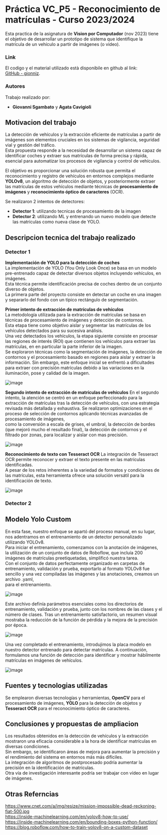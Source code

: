 # Práctica VC_P5 - Reconocimiento de matrículas - Curso 2023/2024
Esta practica de la asignatura de **Vision por Computador** (nov 2023) tiene el objetivo de desarrollar un prototipo de sistema que identifique la matrícula de un vehículo a partir de imágenes (o video).  

### Link
El codigo y el material utilizado està disponibile en github al link:  
[GitHub - gionniz](https://github.com/gionniz/Computer-Vision/tree/main/P5 "GitHub gionniz").

### Autores
Trabajo realizado por:
- **Giovanni Sgambato** y **Agata Cavigioli**

## Motivacion del trabajo
La detección de vehículos y la extracción eficiente de matrículas a partir de imágenes son elementos cruciales en los sistemas de vigilancia, seguridad vial y gestión del tráfico.  
Esta propuesta responde a la necesidad de desarrollar un sistema capaz de identificar coches y extraer sus matrículas de forma precisa y rápida,  
esencial para automatizar los procesos de vigilancia y control de vehículos.  

El objetivo es proporcionar una solución robusta que permita el reconocimiento y registro de vehículos en entornos complejos mediante **YOLOv8**, 
un algoritmo de detección de objetos, y posteriormente extraer las matrículas de estos vehículos mediante técnicas de **procesamiento de imágenes** y **reconocimiento óptico de caracteres** (OCR).   

Se realizaron 2 intentos de detectores:
- **Detector 1**: utilizando tecnicas de procesamiento de la imagen
- **Detector 2**: utilizando ML y entrenando un nuevo modelo que detecte las matrículas como nueva clase de YOLO.

## Descripcion tecnica del trabajo realizado
### Detector 1
**Implementación de YOLO para la detección de coches**  
La implementación de YOLO (You Only Look Once) se basa en un modelo pre-entrenado capaz de detectar diversos objetos incluyendo vehículos, en imágenes.  
Esta técnica permite identificación precisa de coches dentro de un conjunto diverso de objetos.  
La primera parte del proyecto consiste en detectar un coche en una imagen y separarlo del fondo con un típico rectángulo de segmentación.

**Primer intento de extracción de matrículas de vehículos**  
La metodología utilizada para la extracción de matrículas se basa en técnicas de procesamiento de imágenes y detección de contornos.  
Esta etapa tiene como objetivo aislar y segmentar las matrículas de los vehículos detectados para su sucesiva análisis.  
Una vez detectados los vehículos, la etapa siguiente consiste en procesar las regiones de interés (ROI) que contienen los vehículos para extraer las matrículas,
en en particular la parte inferior de la imagen.  
Se exploraron técnicas como la segmentación de imágenes, la detección de contornos y el procesamiento basado en regiones para aislar y extraer la información.
Sin embargo, este enfoque inicial se enfrentó a dificultades para extraer con precisión matrículas debido a las variaciones en la iluminación, pose y calidad de la imagen.  

![image](https://github.com/gionniz/Computer-Vision/assets/2800642/b76c337d-04e7-48ea-b819-7e98cee8bef7)

**Segundo intento de extracción de matrículas de vehículos**
En el segundo intento, la atención se centró en un enfoque perfeccionado para la extracción de matrículas tras la detección de vehículos, con una estrategia revisada más detallada y exhaustiva.
Se realizaron optimizaciones en el proceso de selección de contornos aplicando técnicas avanzadas de procesamiento de imágenes,  
como la conversión a escala de grises, el umbral, la detección de bordes (que mejoró mucho el resultado final), la detección de contornos y el filtrado por zonas, para localizar y aislar con mas precisión.  

![image](https://github.com/gionniz/Computer-Vision/assets/2800642/edcaa760-428b-4f9a-8c57-66794c395f5c)

**Reconocimiento de texto con Tesseract OCR**
La integración de Tesseract OCR permite reconocer y extraer el texto presente en las matrículas identificadas.  
A pesar de los retos inherentes a la variedad de formatos y condiciones de las matrículas, esta herramienta ofrece una solución versátil para la identificación de texto.  

![image](https://github.com/gionniz/Computer-Vision/assets/2800642/546e6202-fbaf-4f5e-8470-ae7cc4afac06)

### Detector 2
## Modelo Yolo Custom
En esta fase, nuestro enfoque se apartó del proceso manual, en su lugar, nos adentramos en el entrenamiento de un detector personalizado utilizando YOLOv8.  
Para iniciar el entrenamiento, comenzamos con la anotación de imágenes, la utilización de un conjunto de datos de Roboflow, que incluía 200 imágenes de matrículas preetiquetadas, simplificó nuestra tarea.  
Con el conjunto de datos perfectamente organizado en carpetas de entrenamiento, validación y prueba, exportarlo al formato YOLOv8 fue sencillo y una vez compiladas las imágenes y las anotaciones, creamos un archivo .yaml,  
para el entrenamiento.  

![image](https://github.com/gionniz/Computer-Vision/assets/2800642/457c3d0c-c899-42db-9ecb-4d80a60c8098)

Este archivo definía parámetros esenciales como los directorios de entrenamiento, validación y prueba, junto con los nombres de las clases y el número de clases. 
Tras un entrenamiento satisfactorio, un resumen visual mostraba la reducción de la función de pérdida y la mejora de la precisión por época. 

![image](https://github.com/gionniz/Computer-Vision/assets/2800642/990a690e-2281-4711-a2c4-9a09cf5896c0)

Una vez completado el entrenamiento, introdujimos la placa modelo en nuestro detector entrenado para detectar matrículas.
A continuación, formulamos una función de detección para identificar y mostrar hábilmente matrículas en imágenes de vehículos.

![image](https://github.com/gionniz/Computer-Vision/assets/2800642/fcfad9c9-91ec-4e05-baeb-8abcf897e2ec)


## Fuentes y tecnologias utilizadas
Se emplearon diversas tecnologías y herramientas,
**OpenCV** para el procesamiento de imágenes, **YOLO** para la detección de objetos y **Tesseract OCR** para el reconocimiento óptico de caracteres.

## Conclusiones y propuestas de ampliacion
Los resultados obtenidos en la detección de vehículos y la extracción mostraron una eficacia considerable a la hora de identificar matrículas en diversas condiciones.  
Sin embargo, se identificaron áreas de mejora para aumentar la precisión y el rendimiento del sistema en entornos más más difíciles.  
La integración de algoritmos de postprocesado podría aumentar la precisión en la identificación de matrículas.  
Otra vía de investigación interesante podría ser trabajar con vídeo en lugar de imágenes.  

## Otras Referncias

https://www.cnet.com/a/img/resize/mission-impossible-dead-reckoning-fiat-500.jpg  
https://inside-machinelearning.com/en/yolov8-how-to-use/  
https://inside-machinelearning.com/en/bounding-boxes-python-function/  
https://blog.roboflow.com/how-to-train-yolov8-on-a-custom-dataset  
